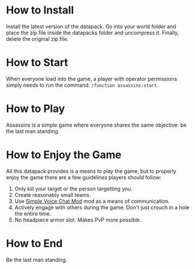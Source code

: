 # How to Install
Install the latest version of the datapack. Go into your world folder and place the zip file inside the datapacks folder and uncompress it. Finally, delete the original zip file.

# How to Start
When everyone load into the game, a player with operator permissions simply needs to run the command: `/function assassins:start`.

# How to Play
Assassins is a simple game where everyone shares the same objective: be the last man standing.

# How to Enjoy the Game
All this datapack provides is a means to play the game, but to properly enjoy the game there are a few guidelines players should follow:
1. Only kill your target or the person targetting you.
2. Create reasonably small teams.
3. Use [Simple Voice Chat Mod](https://modrinth.com/plugin/simple-voice-chat) mod as a means of communication.
4. Actively engage with others during the game. Don't just crouch in a hole the entire time.
5. No headpiece armor slot. Makes PvP more possible.

# How to End
Be the last man standing.
